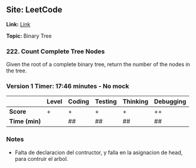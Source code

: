 ## Site: LeetCode

**Link:** [Link](https://leetcode.com/problems/count-complete-tree-nodes/description/)

**Topic:** Binary Tree

### 222. Count Complete Tree Nodes

Given the root of a complete binary tree, return the number of the nodes 
in the tree.

### Version 1 Timer: 17:46 minutes - No mock

|           | Level | Coding | Testing | Thinking | Debugging  |
|-----------|-------|--------|---------|----------|------------|
| **Score** | +     | +      | +       | +        | ++          |
| **Time (min)** | | ## | ## | ## | ## |

### Notes
- Falta de declaracion del contructor, y falla en la asignacion de head, para contruir
  el arbol.